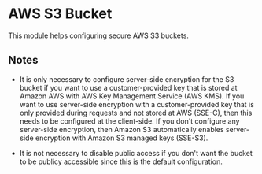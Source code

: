 AWS S3 Bucket
=============

This module helps configuring secure AWS S3 buckets.

## Notes

- It is only necessary to configure server-side encryption for the S3 bucket if you want to use a customer-provided key that is stored at Amazon AWS with AWS Key Management Service (AWS KMS).
  If you want to use server-side encryption with a customer-provided key that is only provided during requests and not stored at AWS (SSE-C), then this needs to be configured at the client-side.
  If you don't configure any server-side encryption, then Amazon S3 automatically enables server-side encryption with Amazon S3 managed keys (SSE-S3).

- It is not necessary to disable public access if you don't want the bucket to be publicy accessible since this is the default configuration.
